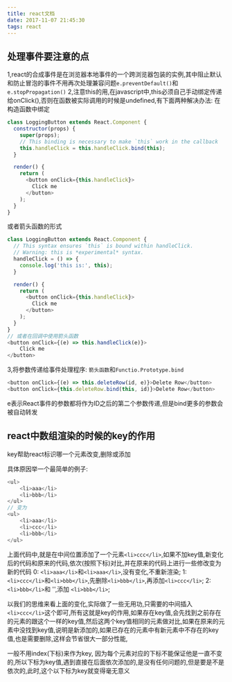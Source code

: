 ```yaml
---
title: react文档
date: 2017-11-07 21:45:30
tags: react
---
```

## 处理事件要注意的点
1,react的合成事件是在浏览器本地事件的一个跨浏览器包装的实例,其中阻止默认和防止冒泡的事件不用再次处理兼容问题`e.preventDefault()`和`e.stopPropagation()`
2,注意this的用,在javascript中,this必须自己手动绑定传递给onClick(),否则在函数被实际调用的时候是undefined,有下面两种解决办法:
在构造函数中绑定
```js
class LoggingButton extends React.Component {
  constructor(props) {
    super(props);
    // This binding is necessary to make `this` work in the callback
    this.handleClick = this.handleClick.bind(this);
  }

  render() {
    return (
      <button onClick={this.handleClick}>
        Click me
      </button>
    );
  }
}
```
或者箭头函数的形式

```js
class LoggingButton extends React.Component {
  // This syntax ensures `this` is bound within handleClick.
  // Warning: this is *experimental* syntax.
  handleClick = () => {
    console.log('this is:', this);
  }

  render() {
    return (
      <button onClick={this.handleClick}>
        Click me
      </button>
    );
  }
}
// 或者在回调中使用箭头函数
<button onClick={(e) => this.handleClick(e)}>
    Click me
</button>

```
3,将参数传递给事件处理程序: `箭头函数`和`Functio.Prototype.bind`
```js
<button onClick={(e) => this.deleteRow(id, e)}>Delete Row</button>
<button onClick={this.deleteRow.bind(this, id)}>Delete Row</button>
```
e表示React事件的参数都将作为ID之后的第二个参数传递,但是bind更多的参数会被自动转发

## react中数组渲染的时候的key的作用

key帮助react标识哪一个元素改变,删除或添加


具体原因举一个最简单的例子:
```js
<ul>
    <li>aaa</li>
    <li>bbb</li>
</ul>
// 变为
<ul>
    <li>aaa</li>
    <li>ccc</li>
    <li>bbb</li>
</ul>
```
上面代码中,就是在中间位置添加了一个元素`<li>ccc</li>`,如果不加key值,新变化后的代码和原来的代码,依次(按照下标)对比,并在原来的代码上进行一些修改变为新的代码
0: `<li>aaa</li>`和`<li>aaa</li>`,没有变化,不重新渲染;
1: `<li>ccc</li>`和`<li>bbb</li>`,先删除`<li>bbb</li>`,再添加`<li>ccc</li>`;
2: `<li>bbb</li>`和 '',添加 `<li>bbb</li>`;

以我们的思维来看上面的变化,实际做了一些无用功,只需要的中间插入`<li>ccc</li>`这个即可,所有这就是key的作用,如果存在key值,会先找到之前存在的元素的跟这个一样的key值,然后这两个key值相同的元素做对比,如果在原来的元素中没找到key值,说明是新添加的,如果已存在的元素中有新元素中不存在的key值,也是需要删除,这样会节省很大一部分性能,

一般不用index(下标)来作为key,
因为每个元素对应的下标不能保证他是一直不变的,所以下标为key值,遇到直接在后面依次添加的,是没有任何问题的,但是要是不是依次的,此时,这个以下标为key就变得毫无意义



